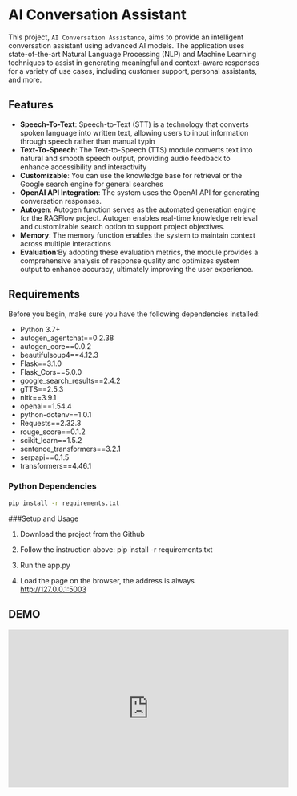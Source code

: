 # AI Conversation Assistant
This project, `AI Conversation Assistance`, aims to provide an intelligent conversation assistant using advanced AI models. 
The application uses state-of-the-art Natural Language Processing (NLP) and Machine Learning techniques to assist in generating meaningful and context-aware responses for a variety of use cases, including customer support, personal assistants, and more.


## Features

- **Speech-To-Text**: Speech-to-Text (STT) is a technology that converts spoken language into written text, allowing users to input information through speech rather than manual typin
- **Text-To-Speech**: The Text-to-Speech (TTS) module converts text into natural and smooth speech output, providing audio feedback to enhance accessibility and interactivity
- **Customizable**: You can use the knowledge base for retrieval or the Google search engine for general searches
- **OpenAI API Integration**: The system uses the OpenAI API for generating conversation responses.
- **Autogen**: Autogen function serves as the automated generation engine for the RAGFlow project. Autogen enables real-time knowledge retrieval and customizable search option to support project objectives.
- **Memory**: The memory function enables the system to maintain context across multiple interactions
- **Evaluation**:By adopting these evaluation metrics, the module provides a comprehensive analysis of response quality and optimizes system output to enhance accuracy, ultimately improving the user experience.


## Requirements

Before you begin, make sure you have the following dependencies installed:

- Python 3.7+
- autogen_agentchat==0.2.38
- autogen_core==0.0.2
- beautifulsoup4==4.12.3
- Flask==3.1.0
- Flask_Cors==5.0.0
- google_search_results==2.4.2
- gTTS==2.5.3
- nltk==3.9.1
- openai==1.54.4
- python-dotenv==1.0.1
- Requests==2.32.3
- rouge_score==0.1.2
- scikit_learn==1.5.2
- sentence_transformers==3.2.1
- serpapi==0.1.5
- transformers==4.46.1

### Python Dependencies

```bash
pip install -r requirements.txt
```

###Setup and Usage
1. Download the project from the Github
   
2. Follow the instruction above: pip install -r requirements.txt
   
3. Run the app.py
   
4. Load the page on the browser, the address is always http://127.0.0.1:5003




## DEMO

<iframe width="560" height="315" 
        src="https://www.youtube.com/watch?v=EMemcOMaOxc" 
        frameborder="0" 
        allow="accelerometer; autoplay; clipboard-write; encrypted-media; gyroscope; picture-in-picture" 
        allowfullscreen>
</iframe>



